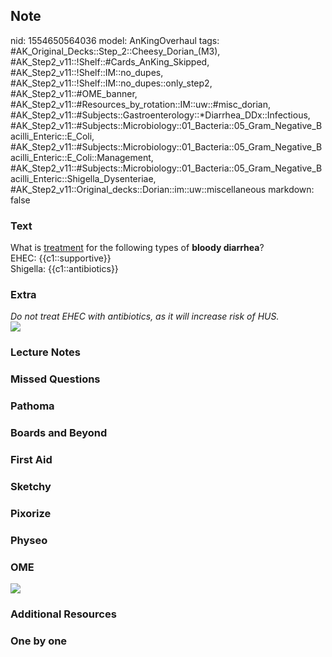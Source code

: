 ## Note
nid: 1554650564036
model: AnKingOverhaul
tags: #AK_Original_Decks::Step_2::Cheesy_Dorian_(M3), #AK_Step2_v11::!Shelf::#Cards_AnKing_Skipped, #AK_Step2_v11::!Shelf::IM::no_dupes, #AK_Step2_v11::!Shelf::IM::no_dupes::only_step2, #AK_Step2_v11::#OME_banner, #AK_Step2_v11::#Resources_by_rotation::IM::uw::#misc_dorian, #AK_Step2_v11::#Subjects::Gastroenterology::*Diarrhea_DDx::Infectious, #AK_Step2_v11::#Subjects::Microbiology::01_Bacteria::05_Gram_Negative_Bacilli_Enteric::E_Coli, #AK_Step2_v11::#Subjects::Microbiology::01_Bacteria::05_Gram_Negative_Bacilli_Enteric::E_Coli::Management, #AK_Step2_v11::#Subjects::Microbiology::01_Bacteria::05_Gram_Negative_Bacilli_Enteric::Shigella_Dysenteriae, #AK_Step2_v11::Original_decks::Dorian::im::uw::miscellaneous
markdown: false

### Text
<div>
  What is <u>treatment</u> for the following types of <b>bloody
  diarrhea</b>?
</div>
<div>
  EHEC: {{c1::supportive}}
</div>
<div>
  Shigella: {{c1::antibiotics}}
</div>

### Extra
<div>
  <div style="font-style: italic;"></div>
  <div>
    <div>
      <i>Do not treat EHEC with antibiotics, as it will increase
      risk of HUS.</i>
    </div>
    <div>
      <i><img src="paste-1498458254999555.jpg"></i>
    </div>
  </div>
</div>

### Lecture Notes


### Missed Questions


### Pathoma


### Boards and Beyond


### First Aid


### Sketchy


### Pixorize


### Physeo


### OME
<div class="ome-widget">
  <a href="https://onlinemeded.org?ref=anki"><img src=
  "_OME_AnkiFlashcards_General_7.png"></a>
</div>

### Additional Resources


### One by one

